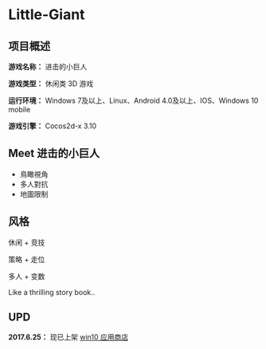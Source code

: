 # Little-Giant

## 项目概述

**游戏名称：** 进击的小巨人

**游戏类型：** 休闲类 3D 游戏

**运行环境：** Windows 7及以上、Linux、Android 4.0及以上、IOS、Windows 10 mobile

**游戏引擎：** Cocos2d-x 3.10



## Meet 进击的小巨人

- 鳥瞰視角
- 多人對抗
- 地圖限制



## 风格

休闲 + 竞技

策略 + 走位

多人 + 变数

Like a thrilling story book..



## UPD

**2017.6.25：** 现已上架 [win10 应用商店](https://www.microsoft.com/zh-cn/store/p/little-giant/9mtfsl31dhlz?rtc=1)
